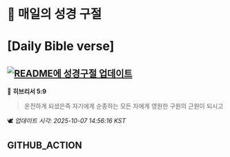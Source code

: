 # 🙏 매일의 성경 구절
# [Daily Bible verse]
## [![README에 성경구절 업데이트](https://github.com/DONGSUKA/first_test/actions/workflows/update-readme-bible.yml/badge.svg)](https://github.com/DONGSUKA/first_test/actions/workflows/update-readme-bible.yml)
<!-- START_BIBLE_VERSE -->
📖 **히브리서 5:9**
> 온전하게 되셨은즉 자기에게 순종하는 모든 자에게 영원한 구원의 근원이 되시고

🕊️ _업데이트 시각: 2025-10-07 14:56:16 KST_
  <!-- END_BIBLE_VERSE -->
## GITHUB_ACTION
